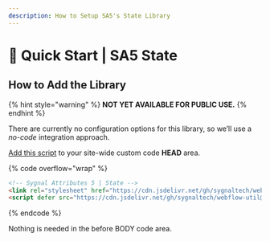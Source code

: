 ```yaml
---
description: How to Setup SA5's State Library
---
```


# 🚀 Quick Start | SA5 State

## How to Add the Library <a href="#step-1---add-the-library" id="step-1---add-the-library"></a>

{% hint style="warning" %}
**NOT YET AVAILABLE FOR PUBLIC USE.**
{% endhint %}

There are currently no configuration options for this library, so we’ll use a _no-code_ integration approach.

[Add this script](../overview/how-to-add-custom-code.md) to your site-wide custom code **HEAD** area.

{% code overflow="wrap" %}
```html
<!-- Sygnal Attributes 5 | State -->
<link rel="stylesheet" href="https://cdn.jsdelivr.net/gh/sygnaltech/webflow-util@5.3.14/dist/css/webflow-state.css"> 
<script defer src="https://cdn.jsdelivr.net/gh/sygnaltech/webflow-util@5.3.14/dist/nocode/webflow-state.js"></script> 
```
{% endcode %}

Nothing is needed in the before BODY code area.&#x20;
